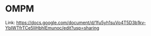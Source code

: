 # OMPM
Link: https://docs.google.com/document/d/1fu5yh1suVo4T5D3b1kv-YbIWTfrTCe5IiHbhlEmunoc/edit?usp=sharing

